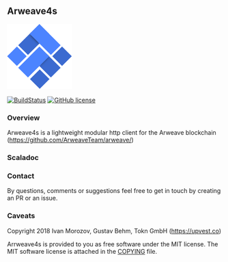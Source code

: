 
## Arweave4s
![arweave4s logo](logo.png)


[![BuildStatus](https://circleci.com/gh/toknapp/arweave4s.svg?style=svg&circle-token=e71156a8048cdb639b1e4732bf8e03981b25c397)](https://circleci.com/gh/toknapp/arweave4s)
[![GitHub license](https://img.shields.io/badge/license-MIT-blue.svg)](https://raw.githubusercontent.com/toknapp/arweave4s/develop/COPYING)



### Overview

Arweave4s is a lightweight modular http client for the Arweave blockchain (https://github.com/ArweaveTeam/arweave/)

### Scaladoc


### Contact

By questions, comments or suggestions feel free to get in touch by creating an PR or an issue.


### Caveats

Copyright 2018 Ivan Morozov, Gustav Behm, Tokn GmbH (https://upvest.co)

Arrweave4s is provided to you as free software under the MIT license.
The MIT software license is attached in the [COPYING](COPYING) file.